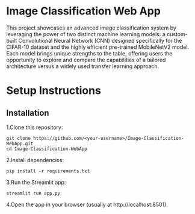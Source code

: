 
# Image Classification Web App
This project showcases an advanced image classification system by leveraging the power of two distinct machine learning models: a custom-built Convolutional Neural Network (CNN) designed specifically for the CIFAR-10 dataset and the highly efficient pre-trained MobileNetV2 model. Each model brings unique strengths to the table, offering users the opportunity to explore and compare the capabilities of a tailored architecture versus a widely used transfer learning approach.
# Setup Instructions



## Installation

1.Clone this repository:

```
git clone https://github.com/<your-username>/Image-Classification-WebApp.git
cd Image-Classification-WebApp
```
2.Install dependencies:

```
pip install -r requirements.txt
```
3.Run the Streamlit app:

```
streamlit run app.py
```
4.Open the app in your browser (usually at http://localhost:8501).
